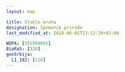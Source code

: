 ```yaml
---
layout: map

title: Stablo oraha
designation: Spomenik prirode
last_modified_at: 2018-06-02T23:12:20+02:00

WDPA: [555589065]
BioRaS: [316]
geoSrbija:
  L1_182: [116]
---
```

